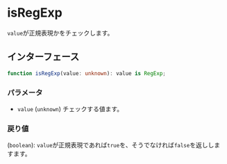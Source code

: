 # isRegExp

`value`が正規表現かをチェックします。


## インターフェース

```typescript
function isRegExp(value: unknown): value is RegExp;
```

### パラメータ

- `value` (`unknown`) チェックする値ます。

### 戻り値

(`boolean`): `value`が正規表現であれば`true`を、そうでなければ`false`を返ししますます。